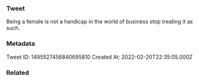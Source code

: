 ### Tweet
Being a female is not a handicap in the world of business stop treating it as such.

### Metadata
Tweet ID: 1495527456840695810
Created At: 2022-02-20T22:35:05.000Z

### Related

